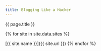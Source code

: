 ```yaml
---
title: Blogging Like a Hacker
---
```


{{ page.title }}

{% for site in site.data.sites %}
      
[{{ site.name }}]({{ site.url }})
{% endfor %}
